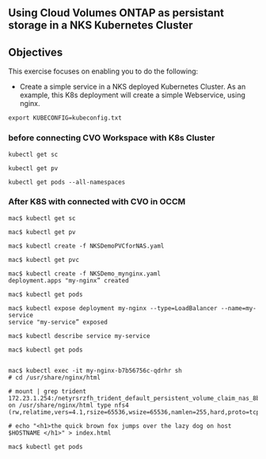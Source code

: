 ## Using Cloud Volumes ONTAP as persistant storage in a NKS Kubernetes Cluster

## Objectives
This exercise focuses on enabling you to do the following:
- Create a simple service in a NKS deployed Kubernetes Cluster. As an example, this K8s deployment will create a simple Webservice, using nginx.

```
export KUBECONFIG=kubeconfig.txt
```

### before connecting CVO Workspace with K8s Cluster

```
kubectl get sc

kubectl get pv

kubectl get pods --all-namespaces
```

### After K8S with connected with CVO in OCCM 

```
mac$ kubectl get sc

mac$ kubectl get pv

mac$ kubectl create -f NKSDemoPVCforNAS.yaml

mac$ kubectl get pvc

mac$ kubectl create -f NKSDemo_mynginx.yaml
deployment.apps "my-nginx” created

mac$ kubectl get pods

mac$ kubectl expose deployment my-nginx --type=LoadBalancer --name=my-service
service "my-service” exposed

mac$ kubectl describe service my-service

mac$ kubectl get pods


mac$ kubectl exec -it my-nginx-b7b56756c-qdrhr sh
# cd /usr/share/nginx/html

# mount | grep trident
172.23.1.254:/netyrsrzfh_trident_default_persistent_volume_claim_nas_8b126 on /usr/share/nginx/html type nfs4 (rw,relatime,vers=4.1,rsize=65536,wsize=65536,namlen=255,hard,proto=tcp,timeo=600,retrans=2,sec=sys,clientaddr=172.23.1.226,local_lock=none,addr=172.23.1.254)

# echo "<h1>the quick brown fox jumps over the lazy dog on host $HOSTNAME </h1>" > index.html

mac$ kubectl get pods
```

